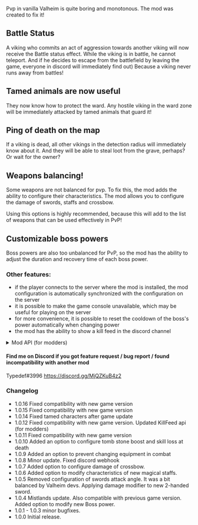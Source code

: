 Pvp in vanilla Valheim is quite boring and monotonous. The mod was created to fix it!

## Battle Status
A viking who commits an act of aggression towards another viking will now receive the Battle status effect. While the viking is in battle, he cannot teleport. And if he decides to escape from the battlefield by leaving the game, everyone in discord will immediately find out) Because a viking never runs away from battles!

## Tamed animals are now useful
They now know how to protect the ward. Any hostile viking in the ward zone will be immediately attacked by tamed animals that guard it!

## Ping of death on the map
If a viking is dead, all other vikings in the detection radius will immediately know about it. And they will be able to steal loot from the grave, perhaps? Or wait for the owner?

## Weapons balancing!
Some weapons are not balanced for pvp. To fix this, the mod adds the ability to configure their characteristics. The mod allows you to configure the damage of swords, staffs and crossbow.

Using this options is highly recommended, because this will add to the list of weapons that can be used effectively in PvP!

## Customizable boss powers
Boss powers are also too unbalanced for PvP, so the mod has the ability to adjust the duration and recovery time of each boss power.

### Other features:
- if the player connects to the server where the mod is installed, the mod configuration is automatically synchronized with the configuration on the server
- it is possible to make the game console unavailable, which may be useful for playing on the server
- for more convenience, it is possible to reset the cooldown of the boss's power automatically when changing power
- the mod has the ability to show a kill feed in the discord channel

<details><summary>Mod API (for modders)</summary>
Client-side.
On the client-side there is the ability to track the killing of creatures and players. It can be used, for example, for a kills counter and statistics.

```
//	called by the owner of the location when some creature, including the player, dies 
CharacterKillTracker.OnCharacterDead += (killedCharacter, killer, weapon) =>
{
	//  some logic
};

//	called when a player kills some creature, including another player
CharacterKillTracker.OnCharacterKilled += (characterName, weapon) =>
{
	//  some logic
};
```

Server-side.
All kills, including creature kills, can also be tracked on the server-side
  
```
KillFeed.OnCharacterKilled += (killData) =>
{
    if (killData.killer.isPlayer)
    {
        var zdo = killData.killer.zdo;
        var prefab = killData.killer.prefabName;
        var name = killData.killer.displayName;
    }
    
    if (killData.killed.isPlayer)
    {
        var zdo = killData.killed.zdo;
        var prefab = killData.killed.prefabName;
        var name = killData.killed.displayName;
    }
};
```
</details>


#### Find me on Discord if you got feature request / bug report / found incompatibility with another mod
Typedef#3996
https://discord.gg/MjQZKuB4z2

### Changelog
- 1.0.16
Fixed compatibility with new game version
- 1.0.15
Fixed compatibility with new game version
- 1.0.14
Fixed tamed characters after game update
- 1.0.12
Fixed compatibility with new game version. Updated KillFeed api (for modders)
- 1.0.11
Fixed compatibility with new game version
- 1.0.10
Added an option to configure tomb stone boost and skill loss at death
- 1.0.9
Added an option to prevent changing equipment in combat
- 1.0.8
Minor update. Fixed discord webhook
- 1.0.7
Added option to configure damage of crossbow.
- 1.0.6
Added option to modify characteristics of new magical staffs.
- 1.0.5
Removed configuration of swords attack angle. It was a bit balanced by Valheim devs.
Applying damage modifier to new 2-handed sword.
- 1.0.4
Mistlands update. Also compatible with previous game version.
Added option to modify new Boss power. 
- 1.0.1 - 1.0.3
minor bugfixes.
- 1.0.0
Initial release.